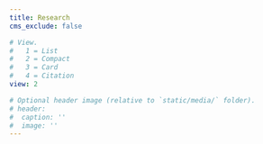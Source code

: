 ```yaml
---
title: Research
cms_exclude: false

# View.
#   1 = List
#   2 = Compact
#   3 = Card
#   4 = Citation
view: 2

# Optional header image (relative to `static/media/` folder).
# header:
#  caption: ''
#  image: ''
---
```


